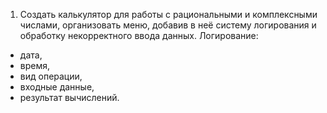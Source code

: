 1. Создать калькулятор для работы с рациональными и комплексными числами,
организовать меню, добавив в неё систему логирования и обработку некорректного ввода данных.
Логирование:
- дата,
- время,
- вид операции,
- входные данные,
- результат вычислений.
